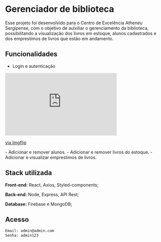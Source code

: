 
# Gerenciador de biblioteca
Esse projeto foi desenvolvido para o Centro de
Excelência Atheneu Sergipense, com o objetivo de aulxiliar
o gerenciamento da biblioteca, possibilitando a visualização
dos livros em estoque, alunos cadastrados e  dos emprestimos
de livros que estão em andamento.
## Funcionalidades

- Login e autenticação
<div style="width:360px;max-width:100%;"><div style="height:0;padding-bottom:56.11%;position:relative;"><iframe width="360" height="202" style="position:absolute;top:0;left:0;width:100%;height:100%;" frameBorder="0" src="https://imgflip.com/embed/6p2ruz"></iframe></div><p><a href="https://imgflip.com/gif/6p2ruz">via Imgflip</a></p></div>
- Adicionar e remover alunos.
- Adicionar e remover livros do estoque.
- Adicionar e visualizar emprestimos de livros.



## Stack utilizada

**Front-end:** React, Axios, Styled-components;

**Back-end:** Node, Express, API Rest;

**Database:** Firebase e MongoDB;



## Acesso

```bash
Email: admin@admin.com
Senha: admin123
```
